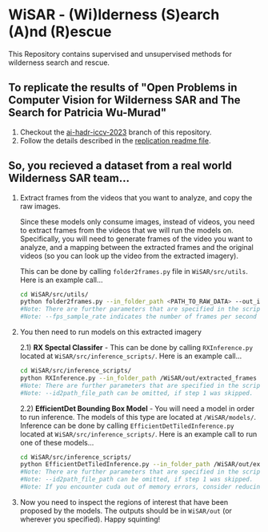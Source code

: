 # WiSAR - (Wi)lderness (S)earch (A)nd (R)escue 
This Repository contains supervised and unsupervised methods for wilderness search and rescue.

## To replicate the results of "Open Problems in Computer Vision for Wilderness SAR and The Search for Patricia Wu-Murad"

1) Checkout the [ai-hadr-iccv-2023](https://github.com/TManzini/WiSAR/tree/ai-hadr-iccv-2023) branch of this repository.
2) Follow the details described in the [replication readme file](https://github.com/TManzini/WiSAR/blob/ai-hadr-iccv-2023/README-ai-hadr-iccv-2023.md).
    
## So, you recieved a dataset from a real world Wilderness SAR team...
1) Extract frames from the videos that you want to analyze, and copy the raw images.
    
    Since these models only consume images, instead of videos, you need to extract frames from the videos that we will run the models on. Specifically, you will need to generate frames of the video you want to analyze, and a mapping between the extracted frames and the original videos (so you can look up the video from the extracted imagery).

    This can be done by calling `folder2frames.py` file in `WiSAR/src/utils`. Here is an example call...
    
    ```bash
    cd WiSAR/src/utils/
    python folder2frames.py --in_folder_path <PATH_TO_RAW_DATA> --out_id2path_path /WiSAR/out/id2path.csv --out_folder_path /WiSAR/out/extracted_frames --fps_sample_rate 2
    #Note: There are further parameters that are specified in the script.
    #Note: --fps_sample_rate indicates the number of frames per second that should be sampled.
    ```

2) You then need to run models on this extracted imagery

    2.1) **RX Spectal Classifer** - This can be done by calling `RXInference.py` located at `WiSAR/src/inference_scripts/`. Here is an example call...

    ```bash
    cd WiSAR/src/inference_scripts/
    python RXInference.py --in_folder_path /WiSAR/out/extracted_frames --id2path_file_path /WiSAR/out/id2path.csv --out_folder_path /WiSAR/out/ 
    #Note: There are further parameters that are specified in the script.
    #Note: --id2path_file_path can be omitted, if step 1 was skipped.
    ```

    2.2) **EfficientDet Bounding Box Model** - You will need a model in order to run inference. The models of this type are located at `/WiSAR/models/`. Inference can be done by calling `EfficientDetTiledInference.py` located at `WiSAR/src/inference_scripts/`. Here is an example call to run one of these models...
        
    ```bash
    cd WiSAR/src/inference_scripts/
    python EfficientDetTiledInference.py --in_folder_path /WiSAR/out/extracted_frames --model_path /WiSAR/models/EfficientDet/HERIDAL/epoch=174-step=25725.ckpt --id2path_file_path /WiSAR/out/id2path.csv --out_folder_path /WiSAR/out/ 
    #Note: There are further parameters that are specified in the script.
    #Note: --id2path_file_path can be omitted, if step 1 was skipped.
    #Note: If you encounter cuda out of memory errors, consider reducing the batch size using the --batch_size argument.
    ```
   
3) Now you need to inspect the regions of interest that have been proposed by the models. The outputs should be in `WiSAR/out` (or wherever you specified). Happy squinting!
